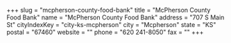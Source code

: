 +++
slug = "mcpherson-county-food-bank"
title = "McPherson County Food Bank"
name = "McPherson County Food Bank"
address = "707 S Main St"
cityIndexKey = "city-ks-mcpherson"
city = "Mcpherson"
state = "KS"
postal = "67460"
website = ""
phone = "620 241-8050"
fax = ""
+++
